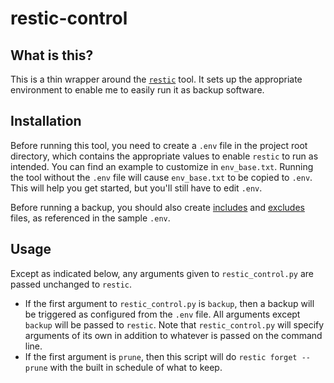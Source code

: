 # restic-control

## What is this?

This is a thin wrapper around the [`restic`][restic] tool. It sets up the appropriate environment to enable me to easily run it as backup software.

## Installation

Before running this tool, you need to create a `.env` file in the project root directory, which contains the appropriate values to enable `restic` to run as intended. You can find an example to customize in `env_base.txt`. Running the tool without the `.env` file will cause `env_base.txt` to be copied to `.env`. This will help you get started, but you'll still have to edit `.env`.

Before running a backup, you should also create [includes][includes] and [excludes][excludes] files, as referenced in the sample `.env`.

## Usage

Except as indicated below, any arguments given to `restic_control.py` are passed unchanged to `restic`.

- If the first argument to `restic_control.py` is `backup`, then a backup will be triggered as configured from the `.env` file. All arguments except `backup` will be passed to `restic`. Note that `restic_control.py` will specify arguments of its own in addition to whatever is passed on the command line.
- If the first argument is `prune`, then this script will do `restic forget --prune` with the built in schedule of what to keep.

[excludes]: https://restic.readthedocs.io/en/stable/040_backup.html#excluding-files
[includes]: https://restic.readthedocs.io/en/stable/040_backup.html#including-files
[restic]: https://restic.readthedocs.io/
